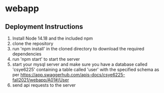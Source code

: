 # webapp

## Deployment Instructions
1. Install Node 14.18 and the included npm
2. clone the repository
3. run 'npm install' in the cloned directory to download the required dependencies
4. run 'npm start' to start the server
5. start your mysql server and make sure you have a database called 'csye6225' containing a table called 'user' with the specified schema as per https://app.swaggerhub.com/apis-docs/csye6225-fall2021/webapp/A01#/User
6. send api requests to the server
